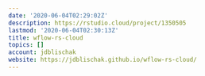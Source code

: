 ```yaml
---
date: '2020-06-04T02:29:02Z'
description: https://rstudio.cloud/project/1350505
lastmod: '2020-06-04T02:30:13Z'
title: wflow-rs-cloud
topics: []
account: jdblischak
website: https://jdblischak.github.io/wflow-rs-cloud/
---
```


